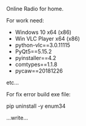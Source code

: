 Online Radio for home.

For work need:
- Windows 10 x64 (x86)
- Win VLC Player x64 (x86)
- python-vlc==3.0.11115
- PyQt5==5.15.2
- pyinstaller==4.2
- comtypes==1.1.8
- pycaw==20181226

etc...

For fix error build exe file:

pip uninstall -y enum34

...write...
